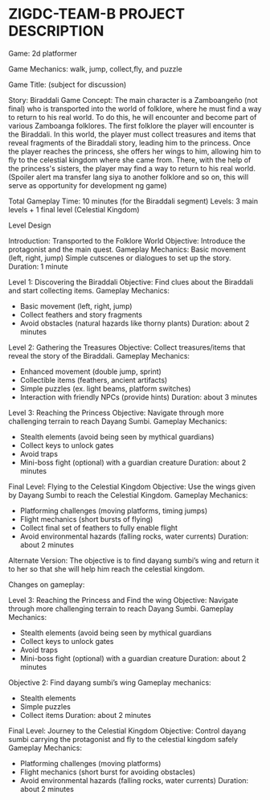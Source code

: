 # ZIGDC-TEAM-B PROJECT DESCRIPTION

Game: 2d platformer

Game Mechanics: walk, jump, collect,fly, and puzzle

Game Title: (subject for discussion)

Story: Biraddali 
Game Concept: The main character is a Zamboangeño (not final) who is transported into the world of folklore, where he must find a way to return to his real world. To do this, he will encounter and become part of various Zamboanga folklores. The first folklore the player will encounter is the Biraddali. In this world, the player must collect treasures and items that reveal fragments of the Biraddali story, leading him to the princess. Once the player reaches the princess, she offers her wings to him, allowing him to fly to the celestial kingdom where she came from. There, with the help of the princess's sisters, the player may find a way to return to his real world. (Spoiler alert ma transfer lang siya to another folklore and so on, this will serve as opportunity for development ng game)

Total Gameplay Time: 10 minutes (for the Biraddali segment)
Levels: 3 main levels + 1 final level (Celestial Kingdom)

Level Design

Introduction: Transported to the Folklore World
Objective: Introduce the protagonist and the main quest.
Gameplay Mechanics:
Basic movement (left, right, jump)
Simple cutscenes or dialogues to set up the story.
Duration: 1 minute

Level 1: Discovering the Biraddali
Objective: Find clues about the Biraddali and start collecting items.
Gameplay Mechanics:
  - Basic movement (left, right, jump)
  - Collect feathers and story fragments
  - Avoid obstacles (natural hazards like thorny plants)
Duration: about 2 minutes

Level 2: Gathering the Treasures
Objective: Collect treasures/items that reveal the story of the Biraddali.
Gameplay Mechanics:
  - Enhanced movement (double jump, sprint)
  - Collectible items (feathers, ancient artifacts)
  - Simple puzzles (ex. light beams, platform switches)
  - Interaction with friendly NPCs (provide hints)
Duration: about 3 minutes

Level 3: Reaching the Princess
Objective: Navigate through more challenging terrain to reach Dayang Sumbi.
Gameplay Mechanics:
  - Stealth elements (avoid being seen by mythical guardians)
  - Collect keys to unlock gates
  - Avoid traps
  - Mini-boss fight (optional) with a guardian creature
Duration: about 2 minutes

Final Level: Flying to the Celestial Kingdom
Objective: Use the wings given by Dayang Sumbi to reach the Celestial Kingdom.
Gameplay Mechanics:
  - Platforming challenges (moving platforms, timing jumps)
  - Flight mechanics (short bursts of flying)
  - Collect final set of feathers to fully enable flight
  - Avoid environmental hazards (falling rocks, water currents)
Duration: about 2 minutes

Alternate Version: The objective is to find dayang sumbi’s wing and return it to her so that she will help him reach the celestial kingdom. 

Changes on gameplay:

Level 3: Reaching the Princess and Find the wing
Objective: Navigate through more challenging terrain to reach Dayang Sumbi.
Gameplay Mechanics:
-	Stealth elements (avoid being seen by mythical guardians
-	Collect keys to unlock gates
-	Avoid traps
-	Mini-boss fight (optional) with a guardian creature
Duration: about 2 minutes

Objective 2: Find dayang sumbi’s wing
Gameplay mechanics:
-	Stealth elements
-	Simple puzzles
-	Collect items
Duration: about 2 minutes

Final Level: Journey to the Celestial Kingdom
Objective: Control dayang sumbi carrying the protagonist and fly to the celestial kingdom safely
Gameplay Mechanics:
-	Platforming challenges (moving platforms)
-	Flight mechanics (short burst for avoiding obstacles)
-	Avoid environmental hazards (falling rocks, water currents)
Duration: about 2 minutes



